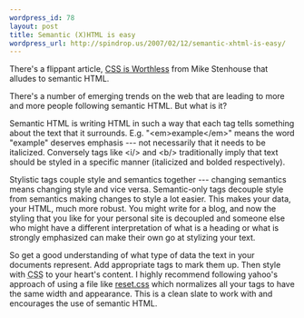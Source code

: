 ```yaml
--- 
wordpress_id: 78
layout: post
title: Semantic (X)HTML is easy
wordpress_url: http://spindrop.us/2007/02/12/semantic-xhtml-is-easy/
---
```

There's a flippant article, [CSS is Worthless](http://www.contentwithstyle.co.uk/Articles/106/css-is-worthless/) from Mike Stenhouse that alludes to semantic HTML.

There's a number of emerging trends on the web that are leading to more and more people following semantic HTML.  But what is it?

Semantic HTML is writing HTML in such a way that each tag tells something about the text that it surrounds.  E.g. "&lt;em&gt;example&lt;/em&gt;" means the word "example" deserves emphasis --- not necessarily that it needs to be italicized.  Conversely tags like &lt;i/&gt; and &lt;b/&gt; traditionally imply that text should be styled in a specific manner (italicized and bolded respectively).

Stylistic tags couple style and semantics together --- changing semantics means changing style and vice versa.  Semantic-only tags decouple style from semantics making changes to style a lot easier.  This makes your data, your HTML, much more robust.  You might write for a blog, and now the styling that you like for your personal site is decoupled and someone else who might have a different interpretation of what is a heading or what is strongly emphasized can make their own go at stylizing your text.

So get a good understanding of what type of data the text in your documents represent.  Add appropriate tags to mark them up.  Then style with <acronym title="cascading style sheets">CSS</acronym> to your heart's content.  I highly recommend following yahoo's approach of using a file like [reset.css](http://developer.yahoo.com/yui/reset/) which normalizes all your tags to have the same width and appearance.  This is a clean slate to work with and encourages the use of semantic HTML. 
